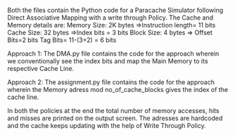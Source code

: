 Both the files contain the Python code for a Paracache Simulator following Direct Associative Mapping with a write through Policy.
The Cache and Memory details are:
Memory Size: 2K bytes =>Instruction length= 11 bits
Cache Size: 32 bytes =>Index bits = 3 bits
Block Size: 4 bytes => Offset Bits=2 bits
Tag Bits= 11-(3+2) = 6 bits

Approach 1:
The DMA.py file contains the code for the approach wherein we conventionally see the index bits and map the Main Memory to its respective Cache Line.

Approach 2:
The assignment.py file contains the code for the approach wherein the Memory adress mod no_of_cache_blocks gives the index of the cache line.

In both the policies at the end the total number of memory accesses, hits and misses are printed on the output screen. The adresses are hardcoded and the cache keeps updating with the help of Write Through Policy.
